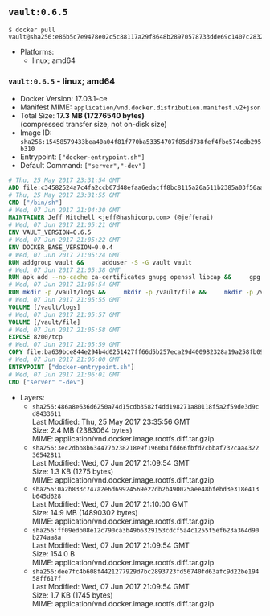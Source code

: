 ## `vault:0.6.5`

```console
$ docker pull vault@sha256:e86b5c7e9478e02c5c88117a29f8648b28970578733dde69c1407c283291db8b
```

-	Platforms:
	-	linux; amd64

### `vault:0.6.5` - linux; amd64

-	Docker Version: 17.03.1-ce
-	Manifest MIME: `application/vnd.docker.distribution.manifest.v2+json`
-	Total Size: **17.3 MB (17276540 bytes)**  
	(compressed transfer size, not on-disk size)
-	Image ID: `sha256:15458579433bea40a04f81f770ba53354707f85dd738fef4fbe574cdb295b310`
-	Entrypoint: `["docker-entrypoint.sh"]`
-	Default Command: `["server","-dev"]`

```dockerfile
# Thu, 25 May 2017 23:31:54 GMT
ADD file:c34582524a7c4fa2ccb67d48efaa6edacff8bc8115a26a511b2385a03f56aa8e in / 
# Thu, 25 May 2017 23:31:55 GMT
CMD ["/bin/sh"]
# Wed, 07 Jun 2017 21:04:30 GMT
MAINTAINER Jeff Mitchell <jeff@hashicorp.com> (@jefferai)
# Wed, 07 Jun 2017 21:05:21 GMT
ENV VAULT_VERSION=0.6.5
# Wed, 07 Jun 2017 21:05:22 GMT
ENV DOCKER_BASE_VERSION=0.0.4
# Wed, 07 Jun 2017 21:05:24 GMT
RUN addgroup vault &&     adduser -S -G vault vault
# Wed, 07 Jun 2017 21:05:38 GMT
RUN apk add --no-cache ca-certificates gnupg openssl libcap &&     gpg --recv-keys 91A6E7F85D05C65630BEF18951852D87348FFC4C &&     mkdir -p /tmp/build &&     cd /tmp/build &&     wget https://releases.hashicorp.com/docker-base/${DOCKER_BASE_VERSION}/docker-base_${DOCKER_BASE_VERSION}_linux_amd64.zip &&     wget https://releases.hashicorp.com/docker-base/${DOCKER_BASE_VERSION}/docker-base_${DOCKER_BASE_VERSION}_SHA256SUMS &&     wget https://releases.hashicorp.com/docker-base/${DOCKER_BASE_VERSION}/docker-base_${DOCKER_BASE_VERSION}_SHA256SUMS.sig &&     gpg --batch --verify docker-base_${DOCKER_BASE_VERSION}_SHA256SUMS.sig docker-base_${DOCKER_BASE_VERSION}_SHA256SUMS &&     grep ${DOCKER_BASE_VERSION}_linux_amd64.zip docker-base_${DOCKER_BASE_VERSION}_SHA256SUMS | sha256sum -c &&     unzip docker-base_${DOCKER_BASE_VERSION}_linux_amd64.zip &&     cp bin/gosu bin/dumb-init /bin &&     wget https://releases.hashicorp.com/vault/${VAULT_VERSION}/vault_${VAULT_VERSION}_linux_amd64.zip &&     wget https://releases.hashicorp.com/vault/${VAULT_VERSION}/vault_${VAULT_VERSION}_SHA256SUMS &&     wget https://releases.hashicorp.com/vault/${VAULT_VERSION}/vault_${VAULT_VERSION}_SHA256SUMS.sig &&     gpg --batch --verify vault_${VAULT_VERSION}_SHA256SUMS.sig vault_${VAULT_VERSION}_SHA256SUMS &&     grep vault_${VAULT_VERSION}_linux_amd64.zip vault_${VAULT_VERSION}_SHA256SUMS | sha256sum -c &&     unzip -d /bin vault_${VAULT_VERSION}_linux_amd64.zip &&     cd /tmp &&     rm -rf /tmp/build &&     apk del gnupg openssl &&     rm -rf /root/.gnupg
# Wed, 07 Jun 2017 21:05:54 GMT
RUN mkdir -p /vault/logs &&     mkdir -p /vault/file &&     mkdir -p /vault/config &&     chown -R vault:vault /vault
# Wed, 07 Jun 2017 21:05:55 GMT
VOLUME [/vault/logs]
# Wed, 07 Jun 2017 21:05:57 GMT
VOLUME [/vault/file]
# Wed, 07 Jun 2017 21:05:58 GMT
EXPOSE 8200/tcp
# Wed, 07 Jun 2017 21:05:59 GMT
COPY file:ba639bce844e294b4d0251427ff66d5b257eca29d400982328a19a258fb09db9 in /usr/local/bin/docker-entrypoint.sh 
# Wed, 07 Jun 2017 21:06:00 GMT
ENTRYPOINT ["docker-entrypoint.sh"]
# Wed, 07 Jun 2017 21:06:01 GMT
CMD ["server" "-dev"]
```

-	Layers:
	-	`sha256:486a8e636d6250a74d15cdb3582f4dd198271a80118f5a2f59de3d9cd8433611`  
		Last Modified: Thu, 25 May 2017 23:35:56 GMT  
		Size: 2.4 MB (2383064 bytes)  
		MIME: application/vnd.docker.image.rootfs.diff.tar.gzip
	-	`sha256:3ec2dbb8b634477b238218e9f1960b1fdd66fbfd7cbbaf732caa432236542811`  
		Last Modified: Wed, 07 Jun 2017 21:09:54 GMT  
		Size: 1.3 KB (1275 bytes)  
		MIME: application/vnd.docker.image.rootfs.diff.tar.gzip
	-	`sha256:0a2b833c747a2e6d69924569e22db2b490025aee48bfebd3e318e413b645d628`  
		Last Modified: Wed, 07 Jun 2017 21:10:00 GMT  
		Size: 14.9 MB (14890302 bytes)  
		MIME: application/vnd.docker.image.rootfs.diff.tar.gzip
	-	`sha256:ff09edb08e12c790ca3b49b6329153cdcf5a4c1255f5ef623a364d90b274aa8a`  
		Last Modified: Wed, 07 Jun 2017 21:09:54 GMT  
		Size: 154.0 B  
		MIME: application/vnd.docker.image.rootfs.diff.tar.gzip
	-	`sha256:dee7fc4b608f4421277929d7bc2893723fd56740fd63afc9d22be19458ff617f`  
		Last Modified: Wed, 07 Jun 2017 21:09:54 GMT  
		Size: 1.7 KB (1745 bytes)  
		MIME: application/vnd.docker.image.rootfs.diff.tar.gzip
